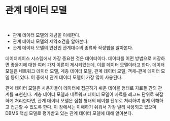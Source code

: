 # 관계 데이터 모델
<br/>

- 관계 데이터 모델의 개념을 이해한다.
- 관계 데이터 모델의 제약조건을 알아본다.
- 관계 데이터 모델의 연산인 관계대수의 종류와 작성법을 알아본다.
  <br/>

데이터베이스 시스템에서 가장 중요한 것은 데이터이다. 데이터를 어떤 방법으로 저장하면 좋을지에 대한 여러 가지 이론이 제시되었는데, 이를 데이터 모델이라고 한다.
데이터 모델은 네트워크 데이터 모델, 계층 데이터 모델, 관계 데이터 모델, 객체-관계 데이터 모델 등이 있다. 이 중에서 관계 데이터 모델이 가장 많이 사용된다.

관계 데이터 모델은 사용자들이 데이터에 접근하기 쉬운 테이블 형태로 자료들 간의 관계를 표현한다.
계층 데이터 모델과 네트워크 데이터 모델이 자료를 레코드 단위로 복잡하게 처리한다면, 관계 데이터 모델은 집합 형태의 테이블 단위로 처리하여 쉽게 이해하고 접근할 수 있도록 한다.
이 장에서는 이해하기 쉬워서 가장 널리 사용되고 있으며 DBMS 핵심 모델로 평가받고 있는 관계 데이터 모델에 대해 알아본다.